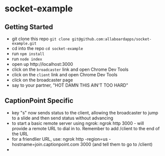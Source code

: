 # socket-example

## Getting Started

* git clone this repo `git clone git@github.com:allaboardapps/socket-example.git`
* cd into the repo `cd socket-example`
* run `npm install`
* run `node index`
* open up http://localhost:3000
* click on the `broadcaster` link and open Chrome Dev Tools
* click on the `client` link and open Chrome Dev Tools
* click on the broadcaster page
* say to your partner, "HOT DAMN THIS AIN'T TOO HARD"

## CaptionPoint Specific

- key "s" now sends status to the client, allowing the broadcaster to jump to a slide and then send status without advancing
- to start a basic remote server using ngrok: ngrok http 3000 - will provide a remote URL to dial in to. Remember to add /client to the end of the URL
- for a friendlier URL, use: ngrok http -region=us -hostname=join.captionpoint.com 3000 (and tell them to go to /client)
- 
